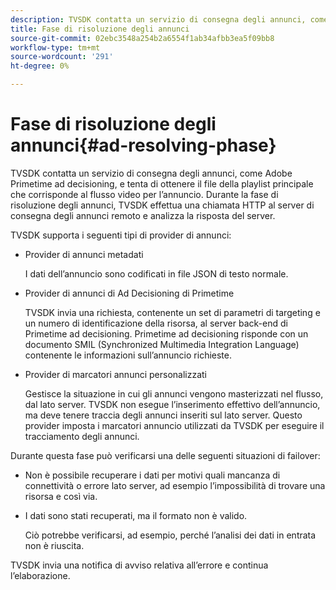 ```yaml
---
description: TVSDK contatta un servizio di consegna degli annunci, come Adobe Primetime ad decisioning, e tenta di ottenere il file della playlist principale che corrisponde al flusso video per l’annuncio. Durante la fase di risoluzione degli annunci, TVSDK effettua una chiamata HTTP al server di consegna degli annunci remoto e analizza la risposta del server.
title: Fase di risoluzione degli annunci
source-git-commit: 02ebc3548a254b2a6554f1ab34afbb3ea5f09bb8
workflow-type: tm+mt
source-wordcount: '291'
ht-degree: 0%

---
```


# Fase di risoluzione degli annunci{#ad-resolving-phase}

TVSDK contatta un servizio di consegna degli annunci, come Adobe Primetime ad decisioning, e tenta di ottenere il file della playlist principale che corrisponde al flusso video per l’annuncio. Durante la fase di risoluzione degli annunci, TVSDK effettua una chiamata HTTP al server di consegna degli annunci remoto e analizza la risposta del server.

TVSDK supporta i seguenti tipi di provider di annunci:

* Provider di annunci metadati

  I dati dell’annuncio sono codificati in file JSON di testo normale.
* Provider di annunci di Ad Decisioning di Primetime

  TVSDK invia una richiesta, contenente un set di parametri di targeting e un numero di identificazione della risorsa, al server back-end di Primetime ad decisioning. Primetime ad decisioning risponde con un documento SMIL (Synchronized Multimedia Integration Language) contenente le informazioni sull’annuncio richieste.
* Provider di marcatori annunci personalizzati

  Gestisce la situazione in cui gli annunci vengono masterizzati nel flusso, dal lato server. TVSDK non esegue l’inserimento effettivo dell’annuncio, ma deve tenere traccia degli annunci inseriti sul lato server. Questo provider imposta i marcatori annuncio utilizzati da TVSDK per eseguire il tracciamento degli annunci.

Durante questa fase può verificarsi una delle seguenti situazioni di failover:

* Non è possibile recuperare i dati per motivi quali mancanza di connettività o errore lato server, ad esempio l’impossibilità di trovare una risorsa e così via.
* I dati sono stati recuperati, ma il formato non è valido.

  Ciò potrebbe verificarsi, ad esempio, perché l’analisi dei dati in entrata non è riuscita.

TVSDK invia una notifica di avviso relativa all’errore e continua l’elaborazione.
